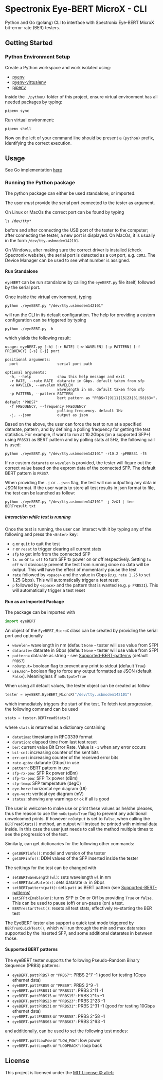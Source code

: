 # Spectronix Eye-BERT MicroX - CLI

Python and Go (golang) CLI to interface with Spectronix Eye-BERT MicroX bit-error-rate (BER) testers.

## Getting Started

### Python Environment Setup

Create a Python workspace and work isolated using:

- [pyenv](https://github.com/pyenv/pyenv)
- [pyenv-virtualenv](https://github.com/pyenv/pyenv-virtualenv)
- [pipenv](https://pypi.org/project/pipenv/)

Inside the `./python/` folder of this project, ensure virtual environment has all needed packages by typing:

```Shell
pipenv sync
```

Run virtual environment:

```Shell
pipenv shell
```

Now on the left of your command line should be present a `(python)` prefix, identifying the correct execution.

## Usage

See Go implementation [here](./go/README.md)

### Running the Python package

The python package can either be used standalone, or imported.

The user _must_ provide the serial port connected to the tester as argument.

On Linux or MacOs the correct port can be found by typing

```Shell
ls /dev/tty*
```

before and after connecting the USB port of the tester to the computer; after connecting the tester, a new port is displayed. On MacOs, it is usually in the form `/dev/tty.usbmodem142101`.

On Windows, after making sure the correct driver is installed (check Spectronix website), the serial port is detected as a `COM` port, e.g. `COM3`. The Device Manager can be used to see what number is assigned.

#### Run Standalone

`eyeBERT` can be run standalone by calling the `eyeBERT.py` file itself, followed by the serial port.

Once inside the virtual environment, typing

```Shell
python ./eyeBERT.py "/dev/tty.usbmodem142101"
```

will run the CLI in its default configuration. The help for providing a custom configuration can be triggered by typing

```Shell
python ./eyeBERT.py -h
```

which yields the following result:

```
usage: eyeBERT.py [-h] [-r RATE] [-w WAVELEN] [-p PATTERN] [-f FREQUENCY] [-s] [-j] port

positional arguments:
  port                  serial port path

optional arguments:
  -h, --help            show this help message and exit
  -r RATE, --rate RATE  datarate in Gbps. default taken from sfp
  -w WAVELEN, --wavelen WAVELEN
                        wavelength in nm. default taken from sfp
  -p PATTERN, --pattern PATTERN
                        bert pattern as "PRBS<7|9|11|15|23|31|58|63>". default "PRBS7"
  -f FREQUENCY, --frequency FREQUENCY
                        polling frequency. default 1Hz
  -j, --json            output as json
```

Based on the above, the user can force the test to run at a specified datarate, pattern, and by defining a polling frequency for getting the test statistics. For example, if want to run at 10.2Gbps (on a supported SFP+) using `PRBS31` as BERT pattern and by polling stats at 5Hz, the following call is used:

```Shell
python ./eyeBERT.py "/dev/tty.usbmodem142101" -r10.2 -pPRBS31 -f5
```

If no custom `datarate` or `wavelen` is provided, the tester will figure out the correct value based on the eeprom data of the connected SFP.
The default BERT pattern is `PRBS7`.

When providing the `-j` or `--json` flag, the test will run outputting any data in JSON format. If the user wants to store all test results in json format to file, the test can be launched as follow:

```Shell
python ./eyeBERT.py "/dev/tty.usbmodem142101" -j 2>&1 | tee BERTresult.txt
```

##### Interaction while test is running

Once the test is running, the user can interact with it by typing any of the following and press the `<Enter>` key:

- `q` or `quit` to quit the test
- `r` or `reset` to trigger clearing all current stats
- `sfp` to get info from the connected SFP
- `tx on` or `tx off` to turn SFP tx power on or off respectively. Setting `tx off` will obviously prevent the test from running since no data will be output. This will have the effect of momentarily pause the test
- `rate` followed by `<space>` and the value in Gbps (e.g. `rate 1.25` to set 1.25 Gbps). This will automatically trigger a test reset
- `p` followed by `<space>` and the pattern that is wanted (e.g. `p PRBS31`). This will automatically trigger a test reset

#### Run as an Imported Package

The package can be imported with

```Python
import eyeBERT
```

An object of the `EyeBERT_MicroX` class can be created by providing the serial port and optionally

- `wavelen=` wavelength in nm (default `None` - tester will use value from SFP)
- `datarate=` datarate in Gbps (default `None` - tester will use value from SFP)
- `pattern=` datarate as string - see [Supported-BERT-patterns](#Supported-BERT-patterns) (default `PRBS7`)
- `noOutput=` boolean flag to prevent any print to stdout (default `True`)
- `useJson=` boolean flag to force any output formatted as JSON (default `False`). Meaningless if `noOutput=True`

When using all default values, the tester object can be created as follow

```Python
tester = eyeBERT.EyeBERT_MicroX("/dev/tty.usbmodem142101")
```

which immediately triggers the start of the test.
To fetch test progression, the following command can be used

```Python
stats = tester.BERTreadStats()
```

where `stats` is returned as a dictionary containing

- `datetime`: timestamp in RFC3339 format
- `duration`: elapsed time from last test reset
- `ber`: current value Bit Error Rate. Value is `-1` when any error occurs
- `bit-cnt`: increasing counter of the sent bits
- `err-cnt`: increasing counter of the received error bits
- `rate-gpbs`: datarate (Gbps) in use
- `pattern`: BERT pattern in use
- `sfp-rx-pow`: SFP Rx power (dBm)
- `sfp-tx-pow`: SFP Tx power (dBm)
- `sfp-temp`: SFP temperature (degC)
- `eye-horz`: horizontal eye diagram (UI)
- `eye-vert`: vertical eye diagram (mV)
- `status`: showing any warnings or `ok` if all is good

The user is welcome to make use or print these values as he/she pleases, thus the reason to use the `noOutput=True` flag to prevent any additional unwelcomed prints. If however `noOutput` is set to `False`, when calling the `BERTreadStats()` method, an output will instead be printed with minimal data inside. In this case the user just needs to call the method multiple times to see the progression of the test.

Similarly, can get dictionaries for the following other commands:

- `getBERTinfo()`: model and version of the tester
- `getSFPinfo()`: DDM values of the SFP inserted inside the tester

The settings for the test can be changed with

- `setBERTwaveLength(wl)`: sets wavelength `wl` in nm
- `setBERTdataRate(dr)`: sets datarate `dr` in Gbps
- `setBERTpattern(patt)`: sets `patt` as BERT pattern (see [Supported-BERT-patterns](#Supported-BERT-patterns))
- `setSFPtxEnable(on)`: turns SFP tx On or Off by providing `True` or `false`. This can be used to pause (off) or un-pause (on) a test.
- `BERTrestartTest()`: resets all test stats, effectively re-starting the BER test

The EyeBERT tester also support a quick test mode triggered by `BERTrunQuickTest()`, which will run through the min and max datarates supported by the inserted SFP, and some additional datarates in between those.

#### Supported BERT patterns

The eyeBERT tester supports the following Pseudo-Random Binary Sequence (PRBS) patterns:

- `eyeBERT.pattPRBS7` or `"PRBS7"`: PRBS 2^7 -1 (good for testing 1Gbps ethernet data)
- `eyeBERT.pattPRBS9` or `"PRBS9"`: PRBS 2^9 -1
- `eyeBERT.pattPRBS11` or `"PRBS11"`: PRBS 2^11 -1
- `eyeBERT.pattPRBS15` or `"PRBS15"`: PRBS 2^15 -1
- `eyeBERT.pattPRBS23` or `"PRBS23"`: PRBS 2^23 -1
- `eyeBERT.pattPRBS31` or `"PRBS31"`: PRBS 2^31 -1 (good for testing 10Gbps ethernet data)
- `eyeBERT.pattPRBS58` or `"PRBS58"`: PRBS 2^58 -1
- `eyeBERT.pattPRBS63` or `"PRBS63"`: PRBS 2^63 -1

and additionally, can be used to set the following test modes:

- `eyeBERT.pattLowPow` or `"LOW_POW"`: low power
- `eyeBERT.pattLoopBk` or `"LOOPBACK"`: loop back

## License

This project is licensed under the [MIT License :copyright: allefr](LICENSE)

